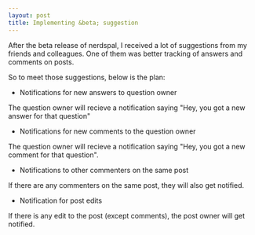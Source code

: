 ```yaml
---
layout: post
title: Implementing &beta; suggestion
---
```


After the beta release of nerdspal, I received a lot of suggestions from my friends and colleagues. One of them was better tracking of answers and comments on posts.

So to meet those suggestions, below is the plan:

 - Notifications for new answers to question owner
 
 The question owner will recieve a notification saying "Hey, you got a new answer for that question"
 
 - Notifications for new comments to the question owner

 The question owner will recieve a notification saying "Hey, you got a new comment for that question".

 - Notifications to other commenters on the same post

 If there are any commenters on the same post, they will also get notified.
 
 - Notification for post edits

 If there is any edit to the post (except comments), the post owner will get notified.
 
 
